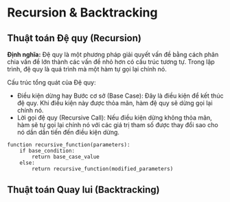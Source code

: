 # Recursion & Backtracking

## Thuật toán Đệ quy (Recursion)

<b>Định nghĩa:</b> Đệ quy là một phương pháp giải quyết vấn đề bằng cách phân chia vấn đề lớn thành các vấn đề nhỏ hơn có cấu trúc tương tự. Trong lập trình, đệ quy là quá trình mà một hàm tự gọi lại chính nó.

Cấu trúc tổng quát của Đệ quy:

- Điều kiện dừng hay Bước cơ sở (Base Case): Đây là điều kiện để kết thúc đệ quy. Khi điều kiện này được thỏa mãn, hàm đệ quy sẽ dừng gọi lại chính nó.
- Lời gọi đệ quy (Recursive Call): Nếu điều kiện dừng không thỏa mãn, hàm sẽ tự gọi lại chính nó với các giá trị tham số được thay đổi sao cho nó dần dần tiến đến điều kiện dừng.

```pseudocode
function recursive_function(parameters):
    if base_condition:
        return base_case_value
    else:
        return recursive_function(modified_parameters)
```

## Thuật toán Quay lui (Backtracking)
